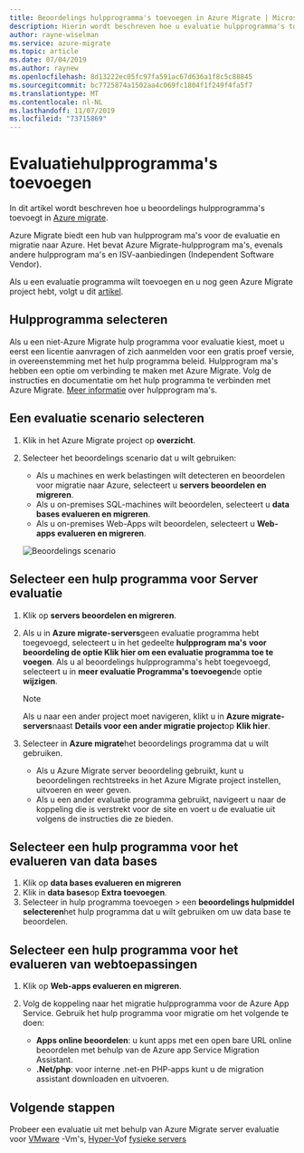 ```yaml
---
title: Beoordelings hulpprogramma's toevoegen in Azure Migrate | Microsoft Docs
description: Hierin wordt beschreven hoe u evaluatie hulpprogramma's toevoegt in de Azure Migrate hub.
author: rayne-wiselman
ms.service: azure-migrate
ms.topic: article
ms.date: 07/04/2019
ms.author: raynew
ms.openlocfilehash: 8d13222ec05fc97fa591ac67d636a1f8c5c88845
ms.sourcegitcommit: bc7725874a1502aa4c069fc1804f1f249f4fa5f7
ms.translationtype: MT
ms.contentlocale: nl-NL
ms.lasthandoff: 11/07/2019
ms.locfileid: "73715869"
---
```

# <a name="add-assessment-tools"></a>Evaluatiehulpprogramma's toevoegen

In dit artikel wordt beschreven hoe u beoordelings hulpprogramma's toevoegt in [Azure migrate](migrate-overview.md).

Azure Migrate biedt een hub van hulpprogram ma's voor de evaluatie en migratie naar Azure. Het bevat Azure Migrate-hulpprogram ma's, evenals andere hulpprogram ma's en ISV-aanbiedingen (Independent Software Vendor).

Als u een evaluatie programma wilt toevoegen en u nog geen Azure Migrate project hebt, volgt u dit [artikel](how-to-add-tool-first-time.md).

## <a name="select-a-tool"></a>Hulpprogramma selecteren

Als u een niet-Azure Migrate hulp programma voor evaluatie kiest, moet u eerst een licentie aanvragen of zich aanmelden voor een gratis proef versie, in overeenstemming met het hulp programma beleid. Hulpprogram ma's hebben een optie om verbinding te maken met Azure Migrate. Volg de instructies en documentatie om het hulp programma te verbinden met Azure Migrate. [Meer informatie](migrate-services-overview.md) over hulpprogram ma's.


## <a name="select-an-assessment-scenario"></a>Een evaluatie scenario selecteren

1. Klik in het Azure Migrate project op **overzicht**.
2. Selecteer het beoordelings scenario dat u wilt gebruiken:

    - Als u machines en werk belastingen wilt detecteren en beoordelen voor migratie naar Azure, selecteert u **servers beoordelen en migreren**.
    - Als u on-premises SQL-machines wilt beoordelen, selecteert u **data bases evalueren en migreren**.
    - Als u on-premises Web-Apps wilt beoordelen, selecteert u **Web-apps evalueren en migreren**.

    ![Beoordelings scenario](./media/how-to-assess/assess-scenario.png)

## <a name="select-a-server-assessment-tool"></a>Selecteer een hulp programma voor Server evaluatie 

1. Klik op **servers beoordelen en migreren**.
2. Als u in **Azure migrate-servers**geen evaluatie programma hebt toegevoegd, selecteert u in het gedeelte **hulpprogram ma's** **voor beoordeling de optie Klik hier om een evaluatie programma toe te voegen**. Als u al beoordelings hulpprogramma's hebt toegevoegd, selecteert u in **meer evaluatie Programma's toevoegen**de optie **wijzigen**.

    > [!NOTE]
    > Als u naar een ander project moet navigeren, klikt u in **Azure migrate-servers**naast **Details voor een ander migratie project**op **Klik hier**.

3. Selecteer in **Azure migrate**het beoordelings programma dat u wilt gebruiken.

    - Als u Azure Migrate server beoordeling gebruikt, kunt u beoordelingen rechtstreeks in het Azure Migrate project instellen, uitvoeren en weer geven.
    - Als u een ander evaluatie programma gebruikt, navigeert u naar de koppeling die is verstrekt voor de site en voert u de evaluatie uit volgens de instructies die ze bieden.


## <a name="select-a-database-assessment-tool"></a>Selecteer een hulp programma voor het evalueren van data bases

1. Klik op **data bases evalueren en migreren**
2. Klik in **data bases**op **Extra toevoegen**.
3. Selecteer in hulp programma toevoegen > een **beoordelings hulpmiddel selecteren**het hulp programma dat u wilt gebruiken om uw data base te beoordelen.

## <a name="select-a-web-app-assessment-tool"></a>Selecteer een hulp programma voor het evalueren van webtoepassingen

1. Klik op **Web-apps evalueren en migreren**.
2. Volg de koppeling naar het migratie hulpprogramma voor de Azure App Service. Gebruik het hulp programma voor migratie om het volgende te doen:

    - **Apps online beoordelen**: u kunt apps met een open bare URL online beoordelen met behulp van de Azure app Service Migration Assistant.
    - **.Net/php**: voor interne .net-en PHP-apps kunt u de migration assistant downloaden en uitvoeren.



## <a name="next-steps"></a>Volgende stappen

Probeer een evaluatie uit met behulp van Azure Migrate server evaluatie voor [VMware](tutorial-prepare-vmware.md) -Vm's, [Hyper-V](tutorial-prepare-hyper-v.md)of [fysieke servers](tutorial-prepare-physical.md)
